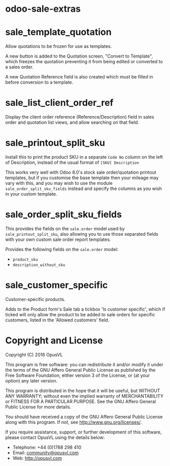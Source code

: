 odoo-sale-extras
================

# sale\_template\_quotation

Allow quotations to be frozen for use as templates.

A new button is added to the Quotation screen, "Convert to Template", which
freezes the quotation preventing it from being edited or converted to a sales
order.

A new Quotation Reference field is also created which must be filled in
before conversion to a template.


# sale\_list\_client\_order\_ref

Display the client order reference (Reference/Description) field in sales order
and quotation list views, and allow searching on that field.

# sale\_printout\_split\_sku

Install this to print the product SKU in a separate `Code No` column on the left of Description,
instead of the usual format of `[SKU] Description`

This works very well with Odoo 8.0's stock sale order/quotation printout templates,
but if you customise the base template then your mileage may vary with this,
and you may wish to use the module `sale_order_split_sku_fields` instead and specify
the columns as you wish in your custom template.

# sale\_order\_split\_sku\_fields

This provides the fields on the `sale.order` model used by `sale_printout_split_sku`,
also allowing you to use those separated fields with your own custom sale order report
templates.

Provides the following fields on the `sale.order` model:

* `product_sku`
* `description_without_sku`

# sale\_customer\_specific

Customer-specific products.

Adds to the Product form's Sale tab a tickbox 'Is customer specific', which if ticked will only allow
the product to be added to sale orders for specific customers, listed in the 'Allowed customers' field.

# Copyright and License

Copyright (C) 2016 OpusVL

This program is free software: you can redistribute it and/or modify
it under the terms of the GNU Affero General Public License as
published by the Free Software Foundation, either version 3 of the
License, or (at your option) any later version.

This program is distributed in the hope that it will be useful,
but WITHOUT ANY WARRANTY; without even the implied warranty of
MERCHANTABILITY or FITNESS FOR A PARTICULAR PURPOSE.  See the
GNU Affero General Public License for more details.

You should have received a copy of the GNU Affero General Public License
along with this program.  If not, see <http://www.gnu.org/licenses/>.

If you require assistance, support, or further development of this
software, please contact OpusVL using the details below:

* Telephone: +44 (0)1788 298 410
* Email: community@opusvl.com
* Web: http://opusvl.com
